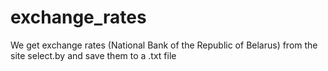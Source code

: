# exchange_rates
We get exchange rates (National Bank of the Republic of Belarus) from the site select.by and save them to a .txt file
